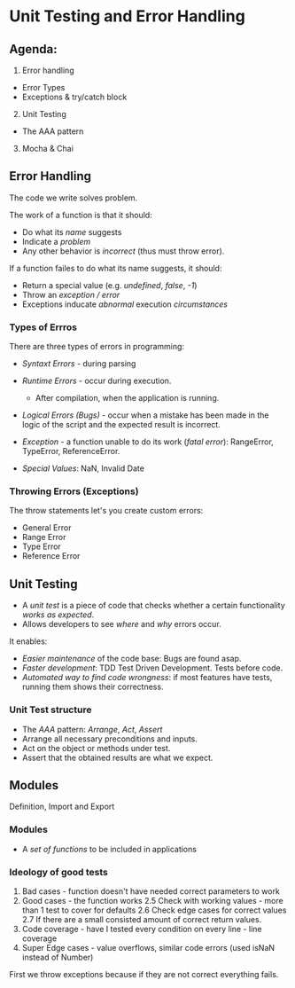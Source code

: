 # Unit Testing and Error Handling

## Agenda:

1. Error handling

- Error Types
- Exceptions & try/catch block

2. Unit Testing

- The AAA pattern

3. Mocha & Chai

## Error Handling

The code we write solves problem.

The work of a function is that it should:

- Do what its _name_ suggests
- Indicate a _problem_
- Any other behavior is _incorrect_ (thus must throw error).

If a function failes to do what its name suggests, it should:

- Return a special value (e.g. _undefined_, _false_, _-1_)
- Throw an _exception / error_
- Exceptions inducate _abnormal_ execution _circumstances_

### Types of Errros

There are three types of errors in programming:

- _Syntaxt Errors_ - during parsing
- _Runtime Errors_ - occur during execution.
  - After compilation, when the application is running.
- _Logical Errors (Bugs)_ - occur when a mistake has been made in the logic of the script and the expected result is incorrect.

- _Exception_ - a function unable to do its work (_fatal error_): RangeError, TypeError, ReferenceError.

- _Special Values_: NaN, Invalid Date

### Throwing Errors (Exceptions)

The throw statements let's you create custom errors:

- General Error
- Range Error
- Type Error
- Reference Error

## Unit Testing

- A _unit test_ is a piece of code that checks whether a certain functionality _works as expected_.
- Allows developers to see _where_ and _why_ errors occur.

It enables:

- _Easier maintenance_ of the code base: Bugs are found asap.
- _Faster development_: TDD Test Driven Development. Tests before code.
- _Automated way to find code wrongness_: if most features have tests, running them shows their correctness.

### Unit Test structure

- The _AAA_ pattern: _Arrange_, _Act_, _Assert_
- Arrange all necessary preconditions and inputs.
- Act on the object or methods under test.
- Assert that the obtained results are what we expect.

## Modules

Definition, Import and Export

### Modules

- A _set of functions_ to be included in applications

### Ideology of good tests

1. Bad cases - function doesn't have needed correct parameters to work
2. Good cases - the function works
   2.5 Check with working values - more than 1 test to cover for defaults
   2.6 Check edge cases for correct values
   2.7 If there are a small consisted amount of correct return values.
3. Code coverage - have I tested every condition on every line - line coverage
4. Super Edge cases - value overflows, similar code errors (used isNaN instead of Number)

First we throw exceptions because if they are not correct everything fails.
